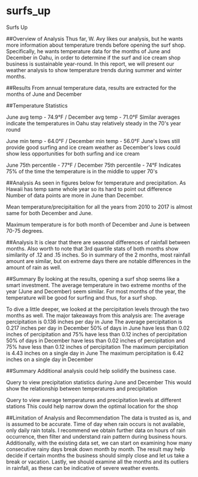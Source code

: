 # surfs_up

Surfs Up

##Overview of Analysis
Thus far, W. Avy likes our analysis, but he wants more information about temperature trends before opening the surf shop. Specifically, he wants temperature data for the months of June and December in Oahu, in order to determine if the surf and ice cream shop business is sustainable year-round. In this report, we will present our weather analysis to show temperature trends during summer and winter months.

##Results
From annual temperature data, results are extracted for the months of June and December

##Temperature Statistics

June avg temp - 74.9°F / December avg temp - 71.0°F
Similar averages indicate the temperatures in Oahu stay relatively steady in the 70's year round

June min temp - 64.0°F / December min temp - 56.0°F
June's lows still provide good surfing and ice cream weather as December's lows could show less opportunities for both surfing and ice cream

June 75th percentile - 77°F / December 75th percentile - 74°F
Indicates 75% of the time the temperature is in the middle to upper 70's

##Analysis
As seen in figures below for temperature and precipitation. As Hawaii has temp same whole year so its hard to point out difference Number of data points are more in June than December.

Mean temperature/precipitaition for all the years from 2010 to 2017 is almost same for both December and June.

Maximum temperature is for both month of December and June is between 70-75 degrees.

##Analysis
It is clear that there are seasonal differences of rainfall between months.
Also worth to note that 3rd quartile stats of both months show similarity of .12 and .15 inches.
So in summary of the 2 months, most rainfall amount are similar, but on extreme days there are notable differences in the amount of rain as well.

##Summary
By looking at the results, opening a surf shop seems like a smart investment. The average temperature in two extreme months of the year (June and December) seem similar. For most months of the year, the temperature will be good for surfing and thus, for a surf shop.

To dive a little deeper, we looked at the percipitation levels through the two months as well. The major takeaways from this analysis are:
The average percipitation is 0.136 inches per day in June
The average percipitation is 0.217 inches per day in December
50% of days in June have less than 0.02 inches of percipitation and 75% have less than 0.12 inches of percipitation
50% of days in December have less than 0.02 inches of percipitation and 75% have less than 0.12 inches of percipitation
The maximum percipitation is 4.43 inches on a single day in June
The maximum percipitation is 6.42 inches on a single day in December


##Summary
Additional analysis could help solidify the business case.

Query to view precipitation statistics during June and December
This would show the relationship between temperatures and precipitation

Query to view average temperatures and precipitation levels at different stations
This could help narrow down the optimal location for the shop


##Limitation of Analysis and Recommendation
The data is trusted as is, and is assumed to be accurate.
Time of day when rain occurs is not available, only daily rain totals.
I recommend we obtain further data on hours of rain occurrence, then filter and understand rain pattern during business hours.
Additionally, with the existing data set, we can start on examining how many consecutive rainy days break down month by month. The result may help decide if certain months the business should simply close and let us take a break or vacation.
Lastly, we should examine all the months and its outliers in rainfall, as these can be indicative of severe weather events.
